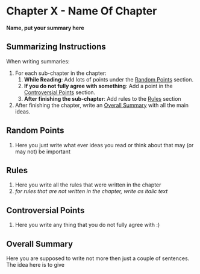 # Chapter **X** - **Name Of Chapter**
**Name, put your summary here**

## Summarizing Instructions
When writing summaries:
1. For each sub-chapter in the chapter:
    1. **While Reading**: Add lots of points under the [Random Points](#random-points) section.
    1. **If you do not fully agree with something**: Add a point in the [Controversial Points](#controversial-points) section.
    1. **After finishing the sub-chapter**: Add rules to the [Rules](#rules) section
1. After finishing the chapter, write an [Overall Summary](#overall-summary) with all the main ideas.

## Random Points
1. Here you just write what ever ideas you read or think about that may (or may not) be important

## Rules
1. Here you write all the rules that were written in the chapter
1. _for rules that are not written in the chapter, write as italic text_

## Controversial Points
1. Here you write any thing that you do not fully agree with :)

## Overall Summary
Here you are supposed to write not more then just a couple of sentences. The idea here is to give 
